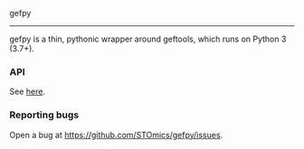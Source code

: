 gefpy

----
gefpy is a thin, pythonic wrapper around geftools, which runs on Python 3 (3.7+).

### API 
See [here](https://gefpy.readthedocs.io/en/main/index.html). 

### Reporting bugs
Open a bug at https://github.com/STOmics/gefpy/issues.
